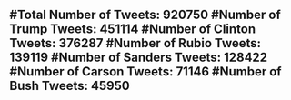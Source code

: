 #Total Number of Tweets: 920750 
#Number of Trump Tweets: 451114
#Number of Clinton Tweets: 376287
#Number of Rubio Tweets: 139119
#Number of Sanders Tweets: 128422
#Number of Carson Tweets: 71146
#Number of Bush Tweets: 45950
---
